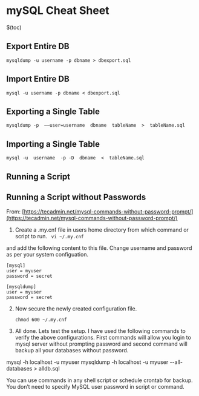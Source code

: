 # mySQL Cheat Sheet

$(toc)

## Export Entire DB
`mysqldump -u username -p dbname > dbexport.sql`

## Import Entire DB
`mysql -u username -p dbname < dbexport.sql`

## Exporting a Single Table
  
`mysqldump -p  ––user=username  dbname  tableName  >  tableName.sql`

## Importing a Single Table  

`mysql -u  username  -p -D  dbname  <  tableName.sql`

## Running a Script

## Running a Script without Passwords

From: [https://tecadmin.net/mysql-commands-without-password-prompt/](https://tecadmin.net/mysql-commands-without-password-prompt/)

1. Create a .my.cnf file in users home directory from which command or script to run.
` vi ~/.my.cnf`

and add the following content to this file. Change username and password as per your system configuation.


    [mysql]
    user = myuser
    password = secret

	[mysqldump]
	user = myuser
	password = secret

2. Now secure the newly created configuration file.

       chmod 600 ~/.my.cnf
    
3. All done. Lets test the setup. I have used the following commands to verify the above configurations. First commands will allow you login to mysql server without prompting password and second command will backup all your databases without password.

mysql -h localhost -u myuser
mysqldump -h localhost -u myuser --all-databases > alldb.sql

You can use commands in any shell script or schedule crontab for backup. You don’t need to specify MySQL user password in script or command.
<!--stackedit_data:
eyJoaXN0b3J5IjpbLTc5NTIwNjMwNSwtMTI1MzI5OTc4XX0=
-->